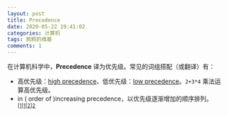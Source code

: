 ```yaml
---
layout: post
title: Precedence
date: 2020-05-22 19:41:02
categories: 计算机
tags: 鸦鸦的维基
comments: 1
---
```


在计算机科学中，**Precedence** 译为优先级。常见的词组搭配（或翻译）有：

- 高优先级：[high precedence](https://www.webopedia.com/TERM/P/precedence.html)、低优先级：[low precedence](https://www.webopedia.com/TERM/P/precedence.html)。`2+3*4` 乘法运算高优先级。
- in ( order of )increasing precedence，以优先级逐渐增加的顺序排列。<sup>[[1]][1]</sup><sup>[[2]][2]</sup>

[1]: https://docs.freebsd.org/info/gawk/gawk.info.Precedence.html	"Precedence freebsd"
[2]: https://golang.org/ref/spec#Notation	"Notation - The Go Programming Language Specification"